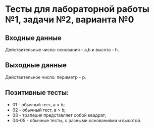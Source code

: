 # Тесты для лабораторной работы №1, задачи №2, варианта №0

## Входные данные
Действительные числа: основания - a,b и высота - h.

## Выходные данные
Действительное число: периметр - p.

## Позитивные тесты:
 - 01 - обычный тест, a < b;
 - 02 - обычный тест, a > b;
 - 03 - трапеция представляет собой квадрат;
 - 04-05 - обычные тесты, с разными основаниями и высотой.
 